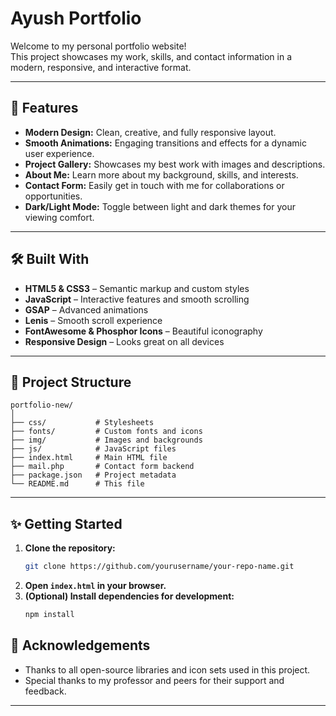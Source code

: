 

# Ayush Portfolio

Welcome to my personal portfolio website!  
This project showcases my work, skills, and contact information in a modern, responsive, and interactive format.

---

## 🚀 Features

- **Modern Design:** Clean, creative, and fully responsive layout.
- **Smooth Animations:** Engaging transitions and effects for a dynamic user experience.
- **Project Gallery:** Showcases my best work with images and descriptions.
- **About Me:** Learn more about my background, skills, and interests.
- **Contact Form:** Easily get in touch with me for collaborations or opportunities.
- **Dark/Light Mode:** Toggle between light and dark themes for your viewing comfort.

---

## 🛠️ Built With

- **HTML5 & CSS3** – Semantic markup and custom styles
- **JavaScript** – Interactive features and smooth scrolling
- **GSAP** – Advanced animations
- **Lenis** – Smooth scroll experience
- **FontAwesome & Phosphor Icons** – Beautiful iconography
- **Responsive Design** – Looks great on all devices

---

## 📂 Project Structure

```
portfolio-new/
│
├── css/           # Stylesheets
├── fonts/         # Custom fonts and icons
├── img/           # Images and backgrounds
├── js/            # JavaScript files
├── index.html     # Main HTML file
├── mail.php       # Contact form backend
├── package.json   # Project metadata
└── README.md      # This file
```

---


## ✨ Getting Started

1. **Clone the repository:**
   ```bash
   git clone https://github.com/yourusername/your-repo-name.git
   ```
2. **Open `index.html` in your browser.**
3. **(Optional) Install dependencies for development:**
   ```bash
   npm install
   ```

## 🙏 Acknowledgements

- Thanks to all open-source libraries and icon sets used in this project.
- Special thanks to my professor and peers for their support and feedback.

---
